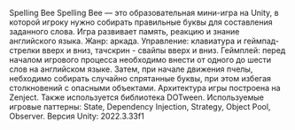 Spelling Bee 
Spelling Bee — это образовательная мини-игра на Unity, в которой игроку нужно собирать правильные буквы для составления заданного слова. Игра развивает память, реакцию и знание английского языка.
Жанр: аркада.
Управление: клавиатура и геймпад- стрелки вверх и вниз, тачскрин - свайпы вверх и вниз.
Геймплей: перед началом игрового процесса необходимо внести от одного до шести слов на английском языке. Затем, при начале движения пчелы, небходимо собирать случайно спрятанные буквы, при этом избегая столкновений с опасными объектами.
Архитектура игры построена на Zenject. 
Также используется библиотека DOTween.
Используемые игровые паттерны: State, Dependency Injection, Strategy, Object Pool, Observer.
Версия Unity: 2022.3.33f1
